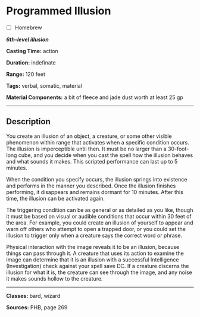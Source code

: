 # Programmed Illusion

- [ ] Homebrew

***6th-level illusion***

**Casting Time:** action

**Duration:** indefinate

**Range:** 120 feet

**Tags:** verbal, somatic, material

**Material Components:** a bit of fleece and jade dust worth at least 25 gp

---

## Description
You create an illusion of an object, a creature, or some other visible phenomenon within range that activates when a specific condition occurs.
The illusion is imperceptible until then.
It must be no larger than a 30-foot-long cube, and you decide when you cast the spell how the illusion behaves and what sounds it makes.
This scripted performance can last up to 5 minutes.

When the condition you specify occurs, the illusion springs into existence and performs in the manner you described.
Once the illusion finishes performing, it disappears and remains dormant for 10 minutes.
After this time, the illusion can be activated again.

The triggering condition can be as general or as detailed as you like, though it must be based on visual or audible conditions that occur within 30 feet of the area.
For example, you could create an illusion of yourself to appear and warn off others who attempt to open a trapped door, or you could set the illusion to trigger only when a creature says the correct word or phrase.

Physical interaction with the image reveals it to be an illusion, because things can pass through it.
A creature that uses its action to examine the image can determine that it is an illusion with a successful Intelligence (Investigation) check against your spell save DC.
If a creature discerns the illusion for what it is, the creature can see through the image, and any noise it makes sounds hollow to the creature.

---

**Classes:** bard, wizard

**Sources:** PHB, page 269
